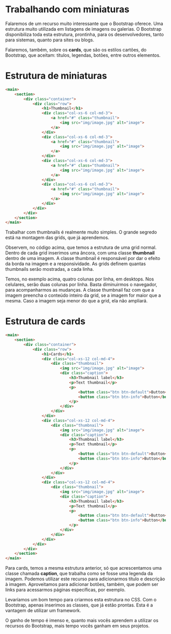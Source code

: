 # Trabalhando com miniaturas

Falaremos de um recurso muito interessante que o Bootstrap oferece. 
Uma estrutura muito utilizada em listagens de imagens ou galerias. 
O Bootstrap disponibiliza toda esta estrutura, prontinha, para os desenvolvedores, tanto para sistemas, quanto para sites ou blogs.

Falaremos, também, sobre os **cards**, que são os estilos cartões, do Bootstrap, que aceitam: títulos, legendas, botões, entre outros elementos.

# Estrutura de miniaturas

```html
<main>
    <section>
        <div class="container">
            <div class="row">
                <h1>Thumbnail</h1>
                <div class="col-xs-6 col-md-3">
                    <a href="#" class="thumbnail">
                        <img src="img/image.jpg" alt="image">
                    </a>
                </div>
                <div class="col-xs-6 col-md-3">
                    <a href="#" class="thumbnail">
                        <img src="img/image.jpg" alt="image">
                    </a>
                </div>
                <div class="col-xs-6 col-md-3">
                    <a href="#" class="thumbnail">
                        <img src="img/image.jpg" alt="image">
                    </a>
                </div>
                <div class="col-xs-6 col-md-3">
                    <a href="#" class="thumbnail">
                        <img src="img/image.jpg" alt="image">
                    </a>
                </div>
            </div>
        </div>
    </section>
</main>
```

Trabalhar com thumbnails é realmente muito simples. O grande segredo está na montagem das grids, que já aprendemos.

Observem, no código acima, que temos a estrutura de uma grid normal. Dentro de cada grid inserimos uma âncora, com uma classe **thumbnail** dentro de uma imagem. 
A classe thumbnail é responsável por dar o efeito da borda na imagem e a responsividade. As grids definem quantas thumbnails serão mostradas, a cada linha.

Temos, no exemplo acima, quatro colunas por linha, em desktops. Nos celulares, serão duas colunas por linha. 
Basta diminuirmos o navegador, para acompanharmos as mudanças. 
A classe thumbnail faz com que a imagem preencha o conteúdo inteiro da grid, se a imagem for maior que a mesma. Caso a imagem seja menor do que a grid, ela não ampliará.

# Estrutura de cards

```html
<main>
    <section>
        <div class="container">
            <div class="row">
                <h1>Cards</h1>
                <div class="col-xs-12 col-md-4">
                    <div class="thumbnail">
                        <img src="img/image.jpg" alt="image">
                        <div class="caption">
                            <h3>Thumbnail label</h3>
                            <p>Text thumbnail</p>
                            <p>
                                <button class="btn btn-default">Button</button>
                                <button class="btn btn-info">Button</button>
                            </p>
                        </div>
                    </div>
                </div>
                <div class="col-xs-12 col-md-4">
                    <div class="thumbnail">
                        <img src="img/image.jpg" alt="image">
                        <div class="caption">
                            <h3>Thumbnail label</h3>
                            <p>Text thumbnail</p>
                            <p>
                                <button class="btn btn-default">Button</button>
                                <button class="btn btn-info">Button</button>
                            </p>
                        </div>
                    </div>
                </div>
                <div class="col-xs-12 col-md-4">
                    <div class="thumbnail">
                        <img src="img/image.jpg" alt="image">
                        <div class="caption">
                            <h3>Thumbnail label</h3>
                            <p>Text thumbnail</p>
                            <p>
                                <button class="btn btn-default">Button</button>
                                <button class="btn btn-info">Button</button>
                            </p>
                        </div>
                    </div>
                </div>
            </div>
        </div>
    </section>
</main>
```

Para cards, temos a mesma estrutura anterior, só que acrescentamos uma classe chamada **caption**, que trabalha como se fosse uma legenda da imagem. 
Podemos utilizar este recurso para adicionarmos título e descrição à imagem. Aproveitamos para adicionar botões, também, que podem ser links para acessarmos páginas específicas, por exemplo.

Levaríamos um bom tempo para criarmos esta estrutura no CSS. Com o Bootstrap, apenas inserimos as classes, que já estão prontas. 
Esta é a vantagem de utilizar um framework.

O ganho de tempo é imenso e, quanto mais vocês aprendem a utilizar os recursos do Bootstrap, mais tempo vocês ganham em seus projetos.